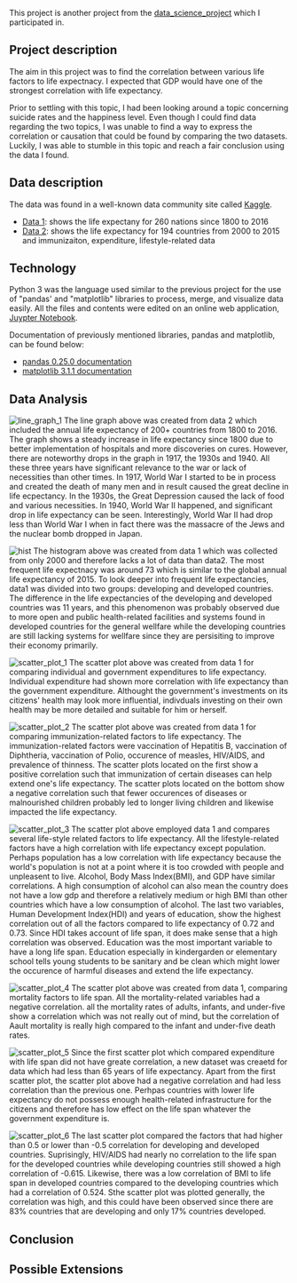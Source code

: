   This project is another project from the [data_science_project](https://github.com/shpark61/data_science_project) which I participated in.
## Project description 
  The aim in this project was to find the correlation between various life factors to life expectnacy. I expected that GDP would have one   of the strongest correlation with life expectancy.
  
  Prior to settling with this topic, I had been looking around a topic concerning suicide rates and the happiness level. Even though I  could find data regarding the two topics, I was unable to find a way to express the correlation or causation that could be found by comparing the two datasets. Luckily, I was able to stumble in this topic and reach a fair conclusion using the data I found.

## Data description
  The data was found in a well-known data community site called [Kaggle](https://www.kaggle.com/).
  - [Data 1](https://www.kaggle.com/kumarajarshi/life-expectancy-who): shows the life expectany for 260 nations since 1800 to 2016
  - [Data 2](https://www.kaggle.com/amarpandey/world-life-expectancy-18002016): shows the life expectancy for 194 countries from 2000 to 2015 and immunizaiton, expenditure, lifestyle-related data
  
## Technology
  Python 3 was the language used similar to the previous project for the use of "pandas' and "matplotlib" libraries to process, merge, and visualize data easily. All the files and contents were edited on an online web application, [Juypter Notebook](https://jupyter.org/).
  
  Documentation of previously mentioned libraries, pandas and matplotlib, can be found below:
  - [pandas 0.25.0 documentation](https://pandas.pydata.org/pandas-docs/stable/)   
  - [matplotlib 3.1.1 documentation](https://matplotlib.org/3.1.1/contents.html)
  
## Data Analysis
![line_graph_1](https://github.com/jeed123456789/data_science_project2/blob/master/graphs/line_graph_1.png)
  The line graph above was created from data 2 which included the annual life expectancy of 200+ countries from 1800 to 2016. The graph shows a steady increase in life expectancy since 1800 due to better implementation of hospitals and more discoveries on cures. However, there are noteworthy drops in the graph in 1917, the 1930s and 1940. All these three years have significant relevance to the war or lack of necessities than other times. In 1917, World War I started to be in process and created the death of many men and in result caused the great decline in life ecpectancy. In the 1930s, the Great Depression caused the lack of food and various necessities. In 1940, World War II happened, and significant drop in life expectancy can be seen. Interestingly, World War II had drop less than World War I when in fact there was the massacre of the Jews and the nuclear bomb dropped in Japan.

![hist](https://github.com/jeed123456789/data_science_project2/blob/master/graphs/hist.png)
  The histogram above was created from data 1 which was collected from only 2000 and therefore lacks a lot of data than data2. The most frequent life expectnacy was around 73 which is similar to the global annual life expectancy of 2015. To look deeper into frequent life expectancies, data1 was divided into two groups: developing and developed countries. The difference in the life expectancies of the developing and developed countries was 11 years, and this phenomenon was probably observed due to more open and public health-related facilities and systems found in developed countries for the general wellfare while the developing countries are still lacking systems for wellfare since they are persisiting to improve their economy primarily. 
  
![scatter_plot_1](https://github.com/jeed123456789/data_science_project2/blob/master/graphs/scatter_plot_1.png)
  The scatter plot above was created from data 1 for comparing individual and government expenditures to life expectancy. Individual expenditure had shown more correlation with life expectancy than the government expenditure. Althought the government's investments on its citizens' health may look more influential, indivduals investing on their own health may be more detailed and suitable for him or herself.

![scatter_plot_2](https://github.com/jeed123456789/data_science_project2/blob/master/graphs/scatter_plot_2.png)
  The scatter plot above was created from data 1 for comparing immunization-related factors to life expectancy. The immunization-related factors were vaccination of Hepatitis B, vaccination of Diphtheria, vaccination of Polio, occurence of measles, HIV/AIDS, and prevalence of thinness. The scatter plots located on the first show a positive correlation such that immunization of certain diseases can help extend one's life expectancy. The scatter plots located on the bottom show a negative correlation such that fewer occurences of diseases or malnourished children probably led to longer living children and likewise impacted the life expectancy.

![scatter_plot_3](https://github.com/jeed123456789/data_science_project2/blob/master/graphs/scatter_plot_3.png)
  The scatter plot above employed data 1 and compares several life-style related factors to life expectancy. All the lifestyle-related factors have a high correlation with life expectancy except population. Perhaps population has a low correlation with life expectancy because the world's population is not at a point where it is too crowded with people and unpleasent to live. Alcohol, Body Mass Index(BMI), and GDP have similar correlations. A high consumption of alcohol can also mean the country does not have a low gdp and therefore a relatively medium or high BMI than other countries which have a low consumption of alcohol. The last two variables, Human Development Index(HDI) and years of education, show the highest correlation out of all the factors compared to life expectancy of 0.72 and 0.73. Since HDI takes account of life span, it does make sense that a high correlation was observed. Education was the most important variable to have a long life span. Education especially in kindergarden or elementary school tells young students to be sanitary and be clean which might lower the occurence of harmful diseases and extend the life expectancy.

![scatter_plot_4](https://github.com/jeed123456789/data_science_project2/blob/master/graphs/scatter_plot_4.png)
  The scatter plot above was created from data 1, comparing mortality factors to life span. All the mortality-related variables had a negative correlation. all the mortality rates of adults, infants, and under-five show a correlation which was not really out of mind, but the correlation of Aault mortality is really high compared to the infant and under-five death rates.

![scatter_plot_5](https://github.com/jeed123456789/data_science_project2/blob/master/graphs/scatter_plot_5.png)
  Since the first scatter plot which compared expenditure with life span did not have greate correlation, a new dataset was creaetd for data which had less than 65 years of life expectancy. Apart from the first scatter plot, the scatter plot above had a negative correlation and had less correlation than the previous one. Perhpas countries with lower life expectancy do not possess enough health-related infrastructure for the citizens and therefore has low effect on the life span whatever the government expenditure is.

![scatter_plot_6](https://github.com/jeed123456789/data_science_project2/blob/master/graphs/scatter_plot_6.png)
  The last scatter plot compared the factors that had higher than 0.5 or lower than -0.5 correlation for developing and developed countries. Suprisingly, HIV/AIDS had nearly no correlation to the life span for the developed countries while developing countries still showed a high correlation of -0.615. Likewise, there was a low correlation of BMI to life span in developed countries compared to the developing countries which had a correlation of 0.524. Sthe scatter plot was plotted generally, the correlation was high, and this could have been observed since there are 83% countries that are developing and only 17% countries developed. 

## Conclusion
## Possible Extensions
